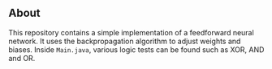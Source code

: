 ## About
This repository contains a simple implementation of a feedforward neural network.
It uses the backpropagation algorithm to adjust weights and biases. Inside `Main.java`,
various logic tests can be found such as XOR, AND and OR.